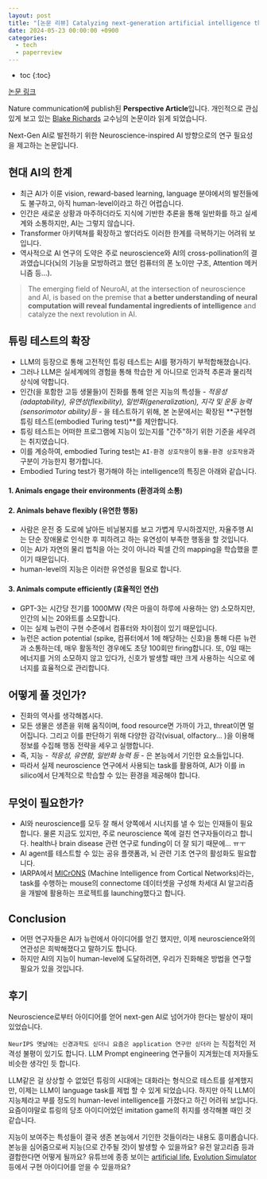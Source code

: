 ```yaml
---
layout: post
title: "[논문 리뷰] Catalyzing next-generation artificial intelligence through NeuroAI"
date: 2024-05-23 00:00:00 +0900
categories: 
  - tech
  - paperreview  
---
```


* toc
{:toc}

[논문 링크](https://www.nature.com/articles/s41467-023-37180-x)

Nature communication에 publish된 **Perspective Article**입니다. 개인적으로 관심 있게 보고 있는 [Blake Richards](https://scholar.google.com/citations?user=1CPY1LsAAAAJ) 교수님의 논문이라 읽게 되었습니다.

Next-Gen AI로 발전하기 위한 Neuroscience-inspired AI 방향으로의 연구 필요성을 제고하는 논문입니다.

## 현대 AI의 한계

- 최근 AI가 이룬 vision, reward-based learning, language 분야에서의 발전들에도 불구하고, 아직 human-level이라고 하긴 어렵습니다.
- 인간은 새로운 상황과 마주하더라도 지식에 기반한 추론을 통해 일반화를 하고 실세계와 소통하지만, AI는 그렇지 않습니다.
- Transformer 아키텍쳐를 확장하고 쌓더라도 이러한 한계를 극복하기는 어려워 보입니다.
- 역사적으로 AI 연구의 도약은 주로 neuroscience와 AI의 cross-pollination의 결과였습니다(뇌의 기능을 모방하려고 했던 컴퓨터의 폰 노이만 구조, Attention 메커니즘 등...).

> The emerging field of NeuroAI, at the intersection of neuroscience and AI, is based on the premise that **a better understanding of neural computation will reveal fundamental ingredients of intelligence** and catalyze the next revolution in AI.


## 튜링 테스트의 확장

- LLM의 등장으로 통해 고전적인 튜링 테스트는 AI를 평가하기 부적합해졌습니다.
- 그러나 LLM은 실세계에의 경험을 통해 학습한 게 아니므로 인과적 추론과 물리적 상식에 약합니다.
- 인간(을 포함한 고등 생물들)이 진화를 통해 얻은 지능의 특성들 - *적응성(adaptability), 유연성(flexibility), 일반화(generalization), 지각 및 운동 능력(sensorimotor ability)등* - 을 테스트하기 위해, 본 논문에서는 확장된 **구현형 튜링 테스트(embodied Turing test)**를 제안합니다.
- 튜링 테스트는 어떠한 프로그램에 지능이 있는지를 "간주"하기 위한 기준을 세우려는 취지였습니다.
- 이를 계승하여, embodied Turing test는 `AI-환경 상호작용`이 `동물-환경 상호작용`과 구분이 가능한지 평가합니다.
- Embodied Turing test가 평가해야 하는 intelligence의 특징은 아래와 같습니다.

#### 1. Animals engage their environments (**환경과의 소통**)

#### 2. Animals behave flexibly (**유연한 행동**)
- 사람은 운전 중 도로에 날아든 비닐봉지를 보고 가볍게 무시하겠지만, 자율주행 AI는 단순 장애물로 인식한 후 피하려고 하는 유연성이 부족한 행동을 할 것입니다.
- 이는 AI가 자연의 물리 법칙을 아는 것이 아니라 픽셀 간의 mapping을 학습했을 뿐이기 때문입니다.
- human-level의 지능은 이러한 유연성을 필요로 합니다.

#### 3. Animals compute efficiently (**효율적인 연산**)
- GPT-3는 시간당 전기를 1000MW (작은 마을이 하루에 사용하는 양) 소모하지만, 인간의 뇌는 20와트를 소모합니다.
- 이는 실제 뉴런이 구현 수준에서 컴퓨터와 차이점이 있기 때문입니다. 
- 뉴런은 action potential (spike, 컴퓨터에서 1에 해당하는 신호)을 통해 다른 뉴런과 소통하는데, 매우 활동적인 경우에도 초당 100회만 firing합니다. 또, 0일 때는 에너지를 거의 소모하지 않고 있다가, 신호가 발생할 때만 크게 사용하는 식으로 에너지를 효율적으로 관리합니다.

## 어떻게 풀 것인가?
- 진화의 역사를 생각해봅시다. 
- 모든 생물은 생존을 위해 움직이며, food resource면 가까이 가고, threat이면 멀어집니다. 그리고 이를 판단하기 위해 다양한 감각(visual, olfactory... )을 이용해 정보를 수집해 행동 전략을 세우고 실행합니다.
- 즉, 지능 - *적응성, 유연함, 일반화 능력 등* - 은 본능에서 기인한 요소들입니다.
- 따라서 실제 neuroscience 연구에서 사용되는 task를 활용하여, AI가 이를 in silico에서 단계적으로 학습할 수 있는 환경을 제공해야 합니다.


## 무엇이 필요한가?
- AI와 neuroscience를 모두 잘 해서 양쪽에서 시너지를 낼 수 있는 인재들이 필요합니다. 물론 지금도 있지만, 주로 neuroscience 쪽에 걸친 연구자들이라고 합니다. health나 brain disease 관련 연구로 funding이 더 잘 되기 때문에... ㅠㅜ
- AI agent를 테스트할 수 있는 공유 플랫폼과, 뇌 관련 기초 연구의 활성화도 필요합니다.
- IARPA에서 [MICrONS](https://www.iarpa.gov/research-programs/microns) (Machine Intelligence from Cortical Networks)라는, task를 수행하는 mouse의 connectome 데이터셋을 구성해 차세대 AI 알고리즘을 개발에 활용하는 프로젝트를 launching했다고 합니다.


## Conclusion

- 어떤 연구자들은 AI가 뉴런에서 아이디어를 얻긴 했지만, 이제 neuroscience와의 연관성은 희박해졌다고 말하기도 합니다. 
- 하지만 AI의 지능이 human-level에 도달하려면, 우리가 진화해온 방법을 연구할 필요가 있을 것입니다.


## 후기

Neuroscience로부터 아이디어를 얻어 next-gen AI로 넘어가야 한다는 발상이 재미있었습니다. 

`NeurIPS 옛날에는 신경과학도 싣더니 요즘은 application 연구만 싣더라` 는 직접적인 저격성 불평이 있기도 합니다. LLM Prompt engineering 연구들이 지겨웠는데 저자들도 비슷한 생각인 듯 합니다.

LLM같은 걸 상상할 수 없었던 튜링의 시대에는 대화라는 형식으로 테스트를 설계했지만, 이제는 LLM이 language task를 제법 할 수 있게 되었습니다. 하지만 아직 LLM이 지능체라고 부를 정도의 human-level intelligence를 가졌다고 하긴 어려워 보입니다. 요즘이야말로 튜링의 당초 아이디어었던 imitation game의 취지를 생각해볼 때인 것 같습니다.

지능이 보여주는 특성들이 결국 생존 본능에서 기인한 것들이라는 내용도 흥미롭습니다. 본능을 심어줌으로써 지능(으로 간주될 것)이 발생할 수 있을까요? 유전 알고리즘 등과 결합한다면 어떻게 될까요? 유튜브에 종종 보이는 [artificial life](https://youtu.be/0Kx4Y9TVMGg?si=d7ssHi4OCf2k8CLi), [Evolution Simulator](https://youtu.be/N3tRFayqVtk?si=i_D_bHLSou1LBsM1) 등에서 구현 아이디어를 얻을 수 있을까요?

